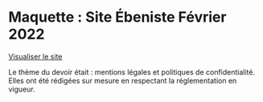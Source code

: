 # Maquette : Site Ébeniste Février 2022

<a href="https://rawcdn.githack.com/sunsigne/Maquette-Site-Ebeniste-Fevrier-2022/39c521889779671815e2edb3853a30721a2c57be/index.html" target="_blank">Visualiser le site</a>

Le thème du devoir était : mentions légales et politiques de confidentialité. Elles ont été rédigées sur mesure en respectant la réglementation en vigueur.
